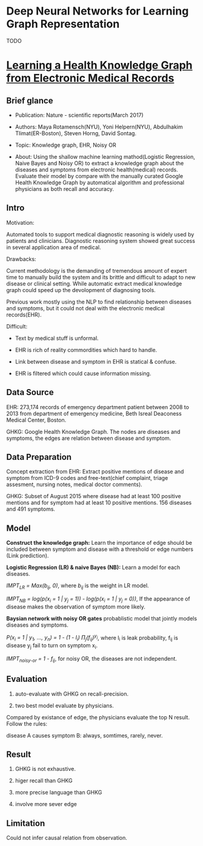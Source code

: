 # Deep Neural Networks for Learning Graph Representation

TODO

# [Learning a Health Knowledge Graph from Electronic Medical Records](https://www.nature.com/articles/s41598-017-05778-z#Abs1)

## Brief glance

- Publication: Nature - scientific reports(March 2017)

- Authors: Maya Rotamensch(NYU), Yoni Helpern(NYU), Abdulhakim Tlimat(ER-Boston), Steven Horng, David Sontag.

- Topic: Knowledge graph, EHR, Noisy OR

- About: Using the shallow machine learning mathod(Logistic Regression, Naive Bayes and Noisy OR) to extract a knowledge graph about the diseases and symptoms from electronic health(medical) records. Evaluate their model by compare with the manually curated Google Health Knowledge Graph by automatical algorithm and professional physicians as both recall and accuracy.

## Intro

Motivation:

Automated tools to support medical diagnostic reasoning is widely used by patients and clinicians. Diagnostic reasoning system showed great success in several application area of medical.

Drawbacks:

Current methodology is the demanding of tremendous amount of expert time to manually build the system and its brittle and difficult to adapt to new disease or clinical setting. While automatic extract medical knowledge graph could speed up the devolopment of diagnosing tools.

Previous work mostly using the NLP to find relationship between diseases and symptoms, but it could not deal with the electronic medical records(EHR).

Difficult:

- Text by medical stuff is unformal.

- EHR is rich of reality commordities which hard to handle.

- Link between disease and symptom in EHR is statical & confuse.

- EHR is filtered which could cause information missing.

## Data Source

EHR: 273,174 records of emergency department patient between 2008 to 2013 from department of emergency medicine, Beth Isreal Deaconess Medical Center, Boston.

GHKG: Google Health Knowledge Graph. The nodes are diseases and symptoms, the edges are relation between disease and symptom.

## Data Preparation

Concept extraction from EHR: Extract positive mentions of disease and symptom from ICD-9 codes and free-text(chief complaint, triage assesment, nursing notes, medical doctor comments).

GHKG: Subset of August 2015 where disease had at least 100 positive mentions and for symptom had at least 10 positive mentions. 156 diseases and 491 symptoms.

## Model

**Construct the knowledge graph:** Learn the importance of edge should be included between symptom and disease with a threshold or edge numbers (Link prediction). 

**Logistic Regression (LR) & naive Bayes (NB):** Learn a model for each diseases.

*IMPT<sub>LR</sub> = Max(b<sub>ij</sub>, 0)*, where *b<sub>ij</sub>* is the weight in LR model.

*IMPT<sub>NB</sub> = log(p(x<sub>i</sub> = 1 | y<sub>j</sub> = 1)) - log(p(x<sub>i</sub> = 1 | y<sub>j</sub> = 0))*, If the appearance of disease makes the observation of symptom more likely.

**Baysian network with noisy OR gates** probablistic model that jointly models diseases and symptoms.

*P(x<sub>i</sub> = 1 | y<sub>1</sub>, ..., y<sub>n</sub>) = 1 - (1 - l<sub>i</sub>) ∏<sub>j</sub>(f<sub>ij</sub>)<sup>y<sub>j</sub></sup>*, where l<sub>i</sub> is leak probability, f<sub>ij</sub> is disease y<sub>j</sub> fail to turn on symptom x<sub>i</sub>.

*IMPT<sub>noisy-or</sub> = 1 - f<sub>ij</sub>*, for noisy OR, the diseases are not independent.


## Evaluation

1. auto-evaluate with GHKG on recall-precision.

2. two best model evaluate by physicians.

Compared by existance of edge, the physicians evaluate the top N result. Follow the rules:

disease A causes symptom B: always, somtimes, rarely, never.


## Result

1. GHKG is not exhaustive.

2. higer recall than GHKG

3. more precise language than GHKG

4. involve more sever edge

## Limitation

Could not infer causal relation from observation.





































